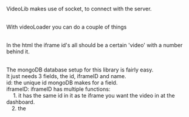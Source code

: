 VideoLib makes use of socket, to connect with the server.<br><br>

With videoLoader you can do a couple of things<br><br>

In the html the iframe id's all should be a certain 'video' with a number behind it.<br><br>

The mongoDB database setup for this library is fairly easy.<br>
It just needs 3 fields, the id, iframeID and name.<br>
id: the unique id mongoDB makes for a field.<br>
iframeID: iframeID has multiple functions:<br>
           &emsp; 1. it has the same id in it as te iframe you want the video in at the dashboard.<br>
            &emsp;2. the <title> of each seperate screen should be the same as the iframeID<br>
link: This has the unique youtube video id in it, thats the part after v=<br><br>

create a database first and link it in nodejs, get the cluster url and put in in the code<br>
const url = "mongodb+srv://<username>:<password>@cluster0-ybw87.mongodb.net/test?retryWrites=true&w=majority";<br><br>


<b>You can load the Page with videoLoader().loadPage()</b><br>
This functions only sends a message 'loadVideos' through socket, this means that the server side does the rest.<br><br>

<i>This is the server side function</i><br>

```javascript //Getting all videos from database<br>
let getVideos = () => {<br>
    //Connecting to database<br>
    MongoClient.connect(url, function(err, db) {<br>
        if (err) throw err;<br>
        var dbo = db.db(<Your database name>);<br>
        //Finding all videos in database<br>
        dbo.collection(<Your database collection name>).find({}).toArray(function(err, result) {<br>
            if (err) throw err;<br>
            let videos = result<br>
            //Sending to client<br>
            io.emit('VideoArray', videos );   <b>!!MAKE SURE THE EMIT IS CALLED 'VideoArray'!!</b><br>
            db.close();<br>
          });<br>
      });<br>
}<br><br>```

<b>You can reload the page with videoLoader().reloadPage()</b><br>
the only thing this function does is clear the cache and reload the page, so when the user updated a video, you can use it to refresh.<br><br>

<b>You can update a video in the database with videoLoader().updateVideoDB(e)</b><br>
This is what happens when the submitbutton gets pushed. The submitbutton has a dest parameter with the same number as the number the iframe id(of the iframe you want to change) has in it.<br>
Make sure that every sumbit button has a unique id, so the target.getattribute wil work.<br>
Because the function will use the click event of a certain button.<br><br>

What the function does is get the url out of the input field and push it into an array, and find which screen the video is for.<br>
Then it sends an array through socket with data ['iframeID','link'] and name 'newVideo' to the server. <br>
So if the server gets newVideo through socket, it will insert it in the database through this piece of code.<br><br>
<i>html form code</i><br>
Make sure the form used is built up like this.<br>
<i>id of this part has link+'the same number used in the dest of submitbutton'</i><br>
```HTML <input id='link1' type='text' placeholder="youtube link"/> ```
<br>
```HTML <input id='subm4' class="SubmitButton" type='submit'  dest='1'/> ```
<br><br>
<i>Server side code</i><br><br>

//Inserting filled in video in database<br>
```javascript let insertVideo = (data) => {<br>
    MongoClient.connect(url, function(err, db) {<br>
        if (err) throw err;<br>
        var dbo = db.db(<Your database name>);<br>
        var newvalues = { $set: {link: data[1]} };<br>
        var myquery = {iframeID: data[0]}<br>
        //Insert with query<br>
        dbo.collection(<Your database collection>).updateOne(myquery, newvalues, function(err, res) {<br>
            if (err) throw err;<br>
            console.log("1 document updated");<br>
            db.close();<br>
          });<br>
      });<br>
      io.emit('ReloadDash')<br>
}<br><br>```

after putting a updated video in the database use videoLoader().reloadPage()